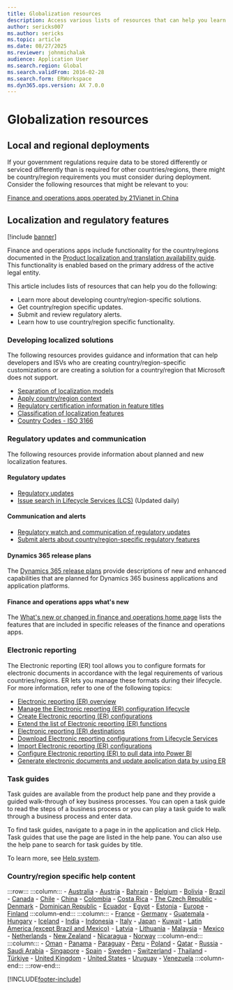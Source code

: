 ```yaml
---
title: Globalization resources
description: Access various lists of resources that can help you learn more about country/region-specific functionality and offerings.
author: sericks007
ms.author: sericks
ms.topic: article
ms.date: 08/27/2025
ms.reviewer: johnmichalak
audience: Application User
ms.search.region: Global
ms.search.validFrom: 2016-02-28
ms.search.form: ERWorkspace
ms.dyn365.ops.version: AX 7.0.0
---
```


# Globalization resources

## Local and regional deployments
If your government regulations require data to be stored differently or serviced differently than is required for other countries/regions, there might be country/region requirements you must consider during deployment. Consider the following resources that might be relevant to you:

[Finance and operations apps operated by 21Vianet in China](../deployment/china-local-deployment.md)

## Localization and regulatory features

[!include [banner](../../../finance/includes/banner.md)]

Finance and operations apps include functionality for the country/regions documented in the [Product localization and translation availability guide](https://aka.ms/dynamics_365_international_availability_deck). This functionality is enabled based on the primary address of the active legal entity. 

This article includes lists of resources that can help you do the following: 
- Learn more about developing country/region-specific solutions.
- Get country/region specific updates.
- Submit and review regulatory alerts.
- Learn how to use country/region specific functionality.

### Developing localized solutions
The following resources provides guidance and information that can help developers and ISVs who are creating country/region-specific customizations or are creating a solution for a country/region that Microsoft does not support.
-   [Separation of localization models](../../dev-itpro/lcs-solutions/separate-localization-models.md)
-   [Apply country/region context](../../dev-itpro/lcs-solutions/apply-country-context.md)
-   [Regulatory certification information in feature titles](../../dev-itpro/lcs-solutions/regulatory-certifications.md)
-   [Classification of localization features](../../dev-itpro/lcs-solutions/classify-localization-features.md)
-   [Country Codes - ISO 3166](https://www.iso.org/iso-3166-country-codes.html)

### Regulatory updates and communication
The following resources provide information about planned and new localization features. 

#### Regulatory updates
-   [Regulatory updates](../../../finance/localizations/global/regulatory-updates.md)
-   [Issue search in Lifecycle Services (LCS)](../../dev-itpro/lifecycle-services/issue-search-lcs.md) (Updated daily)

#### Communication and alerts
-   [Regulatory watch and communication of regulatory updates](../../dev-itpro/lcs-solutions/regulatory-watch-communication.md)
-   [Submit alerts about country/region-specific regulatory features](../../dev-itpro/lcs-solutions/submit-localization-alerts.md)

#### Dynamics 365 release plans
The [Dynamics 365 release plans](/business-applications-release-notes/) provide descriptions of new and enhanced capabilities that are planned for Dynamics 365 business applications and application platforms. 

#### Finance and operations apps what's new
The [What's new or changed in finance and operations home page](../get-started/whats-new-changed.md) lists the features that are included in specific releases of the finance and operations apps.

### Electronic reporting
The Electronic reporting (ER) tool allows you to configure formats for electronic documents in accordance with the legal requirements of various countries/regions. ER lets you manage these formats during their lifecycle. For more information, refer to one of the following topics:
-   [Electronic reporting (ER) overview](../../dev-itpro/analytics/general-electronic-reporting.md)
-   [Manage the Electronic reporting (ER) configuration lifecycle](../../dev-itpro/analytics/general-electronic-reporting-manage-configuration-lifecycle.md)
-   [Create Electronic reporting (ER) configurations](../../dev-itpro/analytics/electronic-reporting-configuration.md)
-   [Extend the list of Electronic reporting (ER) functions](../../dev-itpro/analytics/general-electronic-reporting-formulas-list-extension.md)
-   [Electronic reporting (ER) destinations](../../dev-itpro/analytics/electronic-reporting-destinations.md)
-   [Download Electronic reporting configurations from Lifecycle Services](../../dev-itpro/analytics/download-electronic-reporting-configuration-lcs.md)
-   [Import Electronic reporting (ER) configurations](../../dev-itpro/analytics/electronic-reporting-import-ger-configurations.md)
-   [Configure Electronic reporting (ER) to pull data into Power BI](../../dev-itpro/analytics/general-electronic-reporting-report-configuration-get-data-powerbi.md)
-   [Generate electronic documents and update application data by using ER](../../dev-itpro/analytics/generate-electronic-documents-update-application-data.md)

### Task guides
Task guides are available from the product help pane and they provide a guided walk-through of key business processes. You can open a task guide to read the steps of a business process or you can play a task guide to walk through a business process and enter data.

To find task guides, navigate to a page in in the application and click Help. Task guides that use the page are listed in the help pane. You can also use the help pane to search for task guides by title.

To learn more, see [Help system](../get-started/help-overview.md#task-guides).


### Country/region specific help content
:::row:::
    :::column:::
        - [Australia](../../../finance/localizations/australia/australia.md)
        - [Austria](../../../finance/localizations/austria/austria.md)
        - [Bahrain](../../../finance/localizations/mea/bahrain.md)
        - [Belgium](../../../finance/localizations/belgium/belgium.md)
        - [Bolivia](../../../finance/localizations/iberoamerica/bolivia.md)
        - [Brazil](../../../finance/localizations/brazil/brazil.md)
        - [Canada](../../../finance/localizations/canada/can-gst-hst-internet-file-transfer.md)
        - [Chile](../../../finance/localizations/iberoamerica/chile.md)
        - [China](../../../finance/localizations/china/china.md)
        - [Colombia](../../../finance/localizations/iberoamerica/colombia.md)
        - [Costa Rica](../../../finance/localizations/iberoamerica/costa-rica.md)
        - [The Czech Republic](../../../finance/localizations/czech-republic/czech-republic.md)
        - [Denmark](../../../finance/localizations/denmark/denmark.md)
        - [Dominican Republic](../../../finance/localizations/iberoamerica/ltm-dominican_republic_overview.md)
        - [Ecuador](../../../finance/localizations/iberoamerica/ecuador.md)
        - [Egypt](../../../finance/localizations/mea/egypt.md)
        - [Estonia](../../../finance/localizations/estonia/estonia.md)
        - [Europe](../../../finance/localizations/europe/europe.md)
        - [Finland](../../../finance/localizations/finland/finland.md)
    :::column-end:::
    :::column:::
        - [France](../../../finance/localizations/france/france.md)
        - [Germany](../../../finance/localizations/germany/germany.md)
        - [Guatemala](../../../finance/localizations/iberoamerica/guatemala.md)
        - [Hungary](../../../finance/localizations/hungary/hungary.md)
        - [Iceland](../../../finance/localizations/iceland/iceland.md)
        - [India](../../../finance/localizations/india/india.md)
        - [Indonesia](../../../finance/localizations/indonesia/indonesia.md)
        - [Italy](../../../finance/localizations/italy/italy.md)
        - [Japan](../../../finance/localizations/japan/japan.md)
        - [Kuwait](../../../finance/localizations/mea/kuwait.md)
        - [Latin America (except Brazil and Mexico)](../../../finance/llocalizations/iberoamerica/latam-overview.md)
        - [Latvia](../../../finance/localizations/latvia/latvia.md)
        - [Lithuania](../../../finance/localizations/lithuania/lithuania.md)
        - [Malaysia](../../../finance/localizations/malaysia/malaysia.md)
        - [Mexico](../../../finance/localizations/iberoamerica/mexico.md)
        - [Netherlands](../../../finance/localizations/netherlands/netherlands.md)
        - [New Zealand](../../../finance/localizations/new-zealand/apac-nzl-gst-declaration.md)
        - [Nicaragua](../../../finance/localizations/iberoamerica/nicaragua.md)
        - [Norway](../../../finance/localizations/norway/norway.md)
    :::column-end:::
    :::column:::
        - [Oman](../../../finance/localizations/mea/oman.md)
        - [Panama](../../../finance/localizations/iberoamerica/panama.md)
        - [Paraguay](../../../finance/localizations/iberoamerica/paraguay.md)
        - [Peru](../../../finance/localizations/iberoamerica/ltm-peru_overview.md)
        - [Poland](../../../finance/localizations/poland/poland.md)
        - [Qatar](../../../finance/localizations/mea/qatar.md)
        - [Russia](../../../finance/localizations/russia/russia.md)
        - [Saudi Arabia](../../../finance/localizations/mea/saudi-arabia.md)
        - [Singapore](../../../finance/localizations/singapore/singapore.md)
        - [Spain](../../../finance/localizations/spain/spain.md)
        - [Sweden](../../../finance/localizations/sweden/sweden.md)
        - [Switzerland](../../../finance/localizations/switzerland/switzerland.md)
        - [Thailand](../../../finance/localizations/thailand/thailand.md)
        - [Türkiye](../../../finance/localizations/turkiye/turkiye.md)
        - [United Kingdom](../../../finance/localizations/united-kingdom/united-kingdom.md)
        - [United States](../../../finance/localizations/brazil/united-states.md)
        - [Uruguay](../../../finance/localizations/iberoamerica/uruguay.md)
        - [Venezuela](../../../finance/localizations/iberoamerica/venezuela.md)
    :::column-end:::
:::row-end:::








[!INCLUDE[footer-include](../../../includes/footer-banner.md)]

